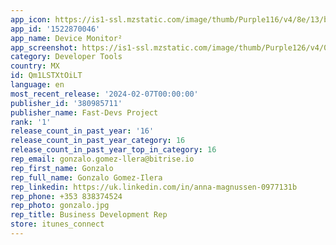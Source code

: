 ```yaml
---
app_icon: https://is1-ssl.mzstatic.com/image/thumb/Purple116/v4/8e/13/b7/8e13b7b4-1739-7d20-9fda-b1864e8952bc/AppIcon-0-0-1x_U007emarketing-0-0-0-7-0-0-85-220.png/1024x1024bb.png
app_id: '1522870046'
app_name: Device Monitor²
app_screenshot: https://is1-ssl.mzstatic.com/image/thumb/Purple126/v4/0f/66/4f/0f664f9d-813b-0be6-db90-887d13db3124/ab1ef149-432a-48ec-ba13-11a831457e91_Apple_iPhone_11_Pro_Max_Screenshot_0.png/1242x2688bb.png
category: Developer Tools
country: MX
id: Qm1LSTXtOiLT
language: en
most_recent_release: '2024-02-07T00:00:00'
publisher_id: '380985711'
publisher_name: Fast-Devs Project
rank: '1'
release_count_in_past_year: '16'
release_count_in_past_year_category: 16
release_count_in_past_year_top_in_category: 16
rep_email: gonzalo.gomez-llera@bitrise.io
rep_first_name: Gonzalo
rep_full_name: Gonzalo Gomez-Ilera
rep_linkedin: https://uk.linkedin.com/in/anna-magnussen-0977131b
rep_phone: +353 838374524
rep_photo: gonzalo.jpg
rep_title: Business Development Rep
store: itunes_connect
---
```

